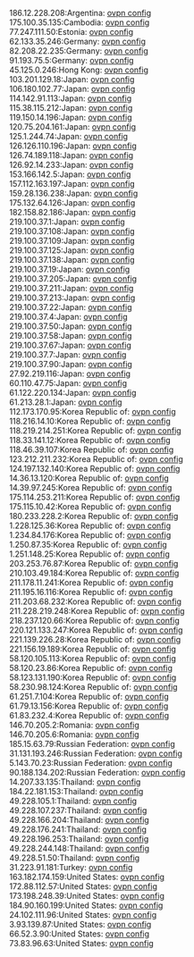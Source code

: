 186.12.228.208:Argentina: [ovpn config](vpn/186_12_228_208.ovpn)  
175.100.35.135:Cambodia: [ovpn config](vpn/175_100_35_135.ovpn)  
77.247.111.50:Estonia: [ovpn config](vpn/77_247_111_50.ovpn)  
62.133.35.246:Germany: [ovpn config](vpn/62_133_35_246.ovpn)  
82.208.22.235:Germany: [ovpn config](vpn/82_208_22_235.ovpn)  
91.193.75.5:Germany: [ovpn config](vpn/91_193_75_5.ovpn)  
45.125.0.246:Hong Kong: [ovpn config](vpn/45_125_0_246.ovpn)  
103.201.129.18:Japan: [ovpn config](vpn/103_201_129_18.ovpn)  
106.180.102.77:Japan: [ovpn config](vpn/106_180_102_77.ovpn)  
114.142.91.113:Japan: [ovpn config](vpn/114_142_91_113.ovpn)  
115.38.115.212:Japan: [ovpn config](vpn/115_38_115_212.ovpn)  
119.150.14.196:Japan: [ovpn config](vpn/119_150_14_196.ovpn)  
120.75.204.161:Japan: [ovpn config](vpn/120_75_204_161.ovpn)  
125.1.244.74:Japan: [ovpn config](vpn/125_1_244_74.ovpn)  
126.126.110.196:Japan: [ovpn config](vpn/126_126_110_196.ovpn)  
126.74.189.118:Japan: [ovpn config](vpn/126_74_189_118.ovpn)  
126.92.14.233:Japan: [ovpn config](vpn/126_92_14_233.ovpn)  
153.166.142.5:Japan: [ovpn config](vpn/153_166_142_5.ovpn)  
157.112.163.197:Japan: [ovpn config](vpn/157_112_163_197.ovpn)  
159.28.136.238:Japan: [ovpn config](vpn/159_28_136_238.ovpn)  
175.132.64.126:Japan: [ovpn config](vpn/175_132_64_126.ovpn)  
182.158.82.186:Japan: [ovpn config](vpn/182_158_82_186.ovpn)  
219.100.37.1:Japan: [ovpn config](vpn/219_100_37_1.ovpn)  
219.100.37.108:Japan: [ovpn config](vpn/219_100_37_108.ovpn)  
219.100.37.109:Japan: [ovpn config](vpn/219_100_37_109.ovpn)  
219.100.37.125:Japan: [ovpn config](vpn/219_100_37_125.ovpn)  
219.100.37.138:Japan: [ovpn config](vpn/219_100_37_138.ovpn)  
219.100.37.19:Japan: [ovpn config](vpn/219_100_37_19.ovpn)  
219.100.37.205:Japan: [ovpn config](vpn/219_100_37_205.ovpn)  
219.100.37.211:Japan: [ovpn config](vpn/219_100_37_211.ovpn)  
219.100.37.213:Japan: [ovpn config](vpn/219_100_37_213.ovpn)  
219.100.37.22:Japan: [ovpn config](vpn/219_100_37_22.ovpn)  
219.100.37.4:Japan: [ovpn config](vpn/219_100_37_4.ovpn)  
219.100.37.50:Japan: [ovpn config](vpn/219_100_37_50.ovpn)  
219.100.37.58:Japan: [ovpn config](vpn/219_100_37_58.ovpn)  
219.100.37.67:Japan: [ovpn config](vpn/219_100_37_67.ovpn)  
219.100.37.7:Japan: [ovpn config](vpn/219_100_37_7.ovpn)  
219.100.37.90:Japan: [ovpn config](vpn/219_100_37_90.ovpn)  
27.92.219.116:Japan: [ovpn config](vpn/27_92_219_116.ovpn)  
60.110.47.75:Japan: [ovpn config](vpn/60_110_47_75.ovpn)  
61.122.220.134:Japan: [ovpn config](vpn/61_122_220_134.ovpn)  
61.213.28.1:Japan: [ovpn config](vpn/61_213_28_1.ovpn)  
112.173.170.95:Korea Republic of: [ovpn config](vpn/112_173_170_95.ovpn)  
118.216.14.10:Korea Republic of: [ovpn config](vpn/118_216_14_10.ovpn)  
118.219.214.251:Korea Republic of: [ovpn config](vpn/118_219_214_251.ovpn)  
118.33.141.12:Korea Republic of: [ovpn config](vpn/118_33_141_12.ovpn)  
118.46.39.107:Korea Republic of: [ovpn config](vpn/118_46_39_107.ovpn)  
123.212.211.232:Korea Republic of: [ovpn config](vpn/123_212_211_232.ovpn)  
124.197.132.140:Korea Republic of: [ovpn config](vpn/124_197_132_140.ovpn)  
14.36.13.120:Korea Republic of: [ovpn config](vpn/14_36_13_120.ovpn)  
14.39.97.245:Korea Republic of: [ovpn config](vpn/14_39_97_245.ovpn)  
175.114.253.211:Korea Republic of: [ovpn config](vpn/175_114_253_211.ovpn)  
175.115.10.42:Korea Republic of: [ovpn config](vpn/175_115_10_42.ovpn)  
180.233.228.2:Korea Republic of: [ovpn config](vpn/180_233_228_2.ovpn)  
1.228.125.36:Korea Republic of: [ovpn config](vpn/1_228_125_36.ovpn)  
1.234.84.176:Korea Republic of: [ovpn config](vpn/1_234_84_176.ovpn)  
1.250.87.35:Korea Republic of: [ovpn config](vpn/1_250_87_35.ovpn)  
1.251.148.25:Korea Republic of: [ovpn config](vpn/1_251_148_25.ovpn)  
203.253.76.87:Korea Republic of: [ovpn config](vpn/203_253_76_87.ovpn)  
210.103.49.184:Korea Republic of: [ovpn config](vpn/210_103_49_184.ovpn)  
211.178.11.241:Korea Republic of: [ovpn config](vpn/211_178_11_241.ovpn)  
211.195.16.116:Korea Republic of: [ovpn config](vpn/211_195_16_116.ovpn)  
211.203.68.232:Korea Republic of: [ovpn config](vpn/211_203_68_232.ovpn)  
211.228.219.248:Korea Republic of: [ovpn config](vpn/211_228_219_248.ovpn)  
218.237.120.66:Korea Republic of: [ovpn config](vpn/218_237_120_66.ovpn)  
220.121.133.247:Korea Republic of: [ovpn config](vpn/220_121_133_247.ovpn)  
221.139.226.28:Korea Republic of: [ovpn config](vpn/221_139_226_28.ovpn)  
221.156.19.189:Korea Republic of: [ovpn config](vpn/221_156_19_189.ovpn)  
58.120.105.113:Korea Republic of: [ovpn config](vpn/58_120_105_113.ovpn)  
58.120.23.86:Korea Republic of: [ovpn config](vpn/58_120_23_86.ovpn)  
58.123.131.190:Korea Republic of: [ovpn config](vpn/58_123_131_190.ovpn)  
58.230.98.124:Korea Republic of: [ovpn config](vpn/58_230_98_124.ovpn)  
61.251.7.104:Korea Republic of: [ovpn config](vpn/61_251_7_104.ovpn)  
61.79.13.156:Korea Republic of: [ovpn config](vpn/61_79_13_156.ovpn)  
61.83.232.4:Korea Republic of: [ovpn config](vpn/61_83_232_4.ovpn)  
146.70.205.2:Romania: [ovpn config](vpn/146_70_205_2.ovpn)  
146.70.205.6:Romania: [ovpn config](vpn/146_70_205_6.ovpn)  
185.15.63.79:Russian Federation: [ovpn config](vpn/185_15_63_79.ovpn)  
31.131.193.246:Russian Federation: [ovpn config](vpn/31_131_193_246.ovpn)  
5.143.70.23:Russian Federation: [ovpn config](vpn/5_143_70_23.ovpn)  
90.188.134.202:Russian Federation: [ovpn config](vpn/90_188_134_202.ovpn)  
14.207.33.135:Thailand: [ovpn config](vpn/14_207_33_135.ovpn)  
184.22.181.153:Thailand: [ovpn config](vpn/184_22_181_153.ovpn)  
49.228.105.1:Thailand: [ovpn config](vpn/49_228_105_1.ovpn)  
49.228.107.237:Thailand: [ovpn config](vpn/49_228_107_237.ovpn)  
49.228.166.204:Thailand: [ovpn config](vpn/49_228_166_204.ovpn)  
49.228.176.241:Thailand: [ovpn config](vpn/49_228_176_241.ovpn)  
49.228.196.253:Thailand: [ovpn config](vpn/49_228_196_253.ovpn)  
49.228.244.148:Thailand: [ovpn config](vpn/49_228_244_148.ovpn)  
49.228.51.50:Thailand: [ovpn config](vpn/49_228_51_50.ovpn)  
31.223.91.181:Turkey: [ovpn config](vpn/31_223_91_181.ovpn)  
163.182.174.159:United States: [ovpn config](vpn/163_182_174_159.ovpn)  
172.88.112.57:United States: [ovpn config](vpn/172_88_112_57.ovpn)  
173.198.248.39:United States: [ovpn config](vpn/173_198_248_39.ovpn)  
184.90.160.199:United States: [ovpn config](vpn/184_90_160_199.ovpn)  
24.102.111.96:United States: [ovpn config](vpn/24_102_111_96.ovpn)  
3.93.139.87:United States: [ovpn config](vpn/3_93_139_87.ovpn)  
66.52.3.90:United States: [ovpn config](vpn/66_52_3_90.ovpn)  
73.83.96.63:United States: [ovpn config](vpn/73_83_96_63.ovpn)  

